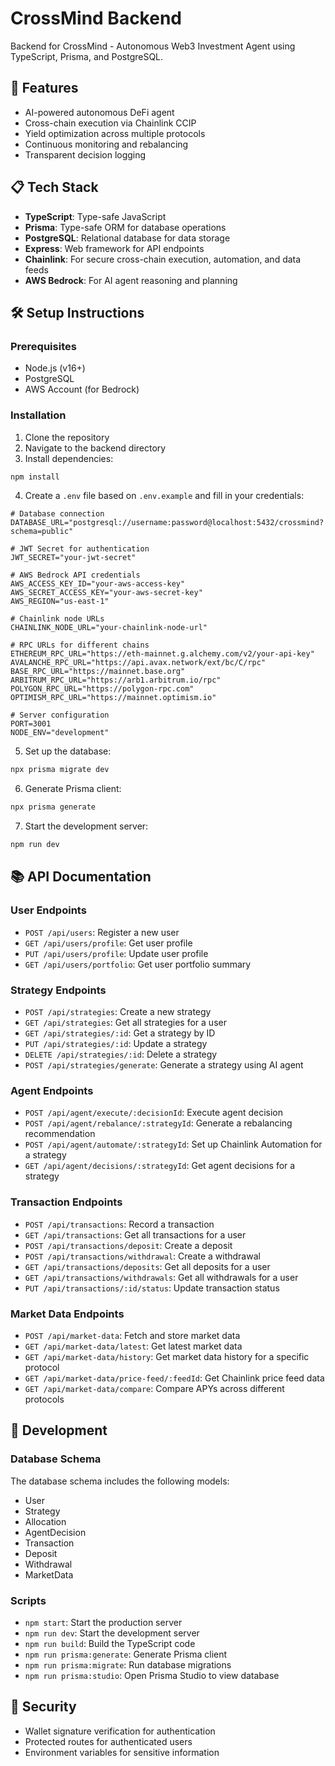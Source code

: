 # CrossMind Backend

Backend for CrossMind - Autonomous Web3 Investment Agent using TypeScript, Prisma, and PostgreSQL.

## 🚀 Features

- AI-powered autonomous DeFi agent
- Cross-chain execution via Chainlink CCIP
- Yield optimization across multiple protocols
- Continuous monitoring and rebalancing
- Transparent decision logging

## 📋 Tech Stack

- **TypeScript**: Type-safe JavaScript
- **Prisma**: Type-safe ORM for database operations
- **PostgreSQL**: Relational database for data storage
- **Express**: Web framework for API endpoints
- **Chainlink**: For secure cross-chain execution, automation, and data feeds
- **AWS Bedrock**: For AI agent reasoning and planning

## 🛠️ Setup Instructions

### Prerequisites

- Node.js (v16+)
- PostgreSQL
- AWS Account (for Bedrock)

### Installation

1. Clone the repository
2. Navigate to the backend directory
3. Install dependencies:

```bash
npm install
```

4. Create a `.env` file based on `.env.example` and fill in your credentials:

```
# Database connection
DATABASE_URL="postgresql://username:password@localhost:5432/crossmind?schema=public"

# JWT Secret for authentication
JWT_SECRET="your-jwt-secret"

# AWS Bedrock API credentials
AWS_ACCESS_KEY_ID="your-aws-access-key"
AWS_SECRET_ACCESS_KEY="your-aws-secret-key"
AWS_REGION="us-east-1"

# Chainlink node URLs
CHAINLINK_NODE_URL="your-chainlink-node-url"

# RPC URLs for different chains
ETHEREUM_RPC_URL="https://eth-mainnet.g.alchemy.com/v2/your-api-key"
AVALANCHE_RPC_URL="https://api.avax.network/ext/bc/C/rpc"
BASE_RPC_URL="https://mainnet.base.org"
ARBITRUM_RPC_URL="https://arb1.arbitrum.io/rpc"
POLYGON_RPC_URL="https://polygon-rpc.com"
OPTIMISM_RPC_URL="https://mainnet.optimism.io"

# Server configuration
PORT=3001
NODE_ENV="development"
```

5. Set up the database:

```bash
npx prisma migrate dev
```

6. Generate Prisma client:

```bash
npx prisma generate
```

7. Start the development server:

```bash
npm run dev
```

## 📚 API Documentation

### User Endpoints

- `POST /api/users`: Register a new user
- `GET /api/users/profile`: Get user profile
- `PUT /api/users/profile`: Update user profile
- `GET /api/users/portfolio`: Get user portfolio summary

### Strategy Endpoints

- `POST /api/strategies`: Create a new strategy
- `GET /api/strategies`: Get all strategies for a user
- `GET /api/strategies/:id`: Get a strategy by ID
- `PUT /api/strategies/:id`: Update a strategy
- `DELETE /api/strategies/:id`: Delete a strategy
- `POST /api/strategies/generate`: Generate a strategy using AI agent

### Agent Endpoints

- `POST /api/agent/execute/:decisionId`: Execute agent decision
- `POST /api/agent/rebalance/:strategyId`: Generate a rebalancing recommendation
- `POST /api/agent/automate/:strategyId`: Set up Chainlink Automation for a strategy
- `GET /api/agent/decisions/:strategyId`: Get agent decisions for a strategy

### Transaction Endpoints

- `POST /api/transactions`: Record a transaction
- `GET /api/transactions`: Get all transactions for a user
- `POST /api/transactions/deposit`: Create a deposit
- `POST /api/transactions/withdrawal`: Create a withdrawal
- `GET /api/transactions/deposits`: Get all deposits for a user
- `GET /api/transactions/withdrawals`: Get all withdrawals for a user
- `PUT /api/transactions/:id/status`: Update transaction status

### Market Data Endpoints

- `POST /api/market-data`: Fetch and store market data
- `GET /api/market-data/latest`: Get latest market data
- `GET /api/market-data/history`: Get market data history for a specific protocol
- `GET /api/market-data/price-feed/:feedId`: Get Chainlink price feed data
- `GET /api/market-data/compare`: Compare APYs across different protocols

## 📝 Development

### Database Schema

The database schema includes the following models:

- User
- Strategy
- Allocation
- AgentDecision
- Transaction
- Deposit
- Withdrawal
- MarketData

### Scripts

- `npm start`: Start the production server
- `npm run dev`: Start the development server
- `npm run build`: Build the TypeScript code
- `npm run prisma:generate`: Generate Prisma client
- `npm run prisma:migrate`: Run database migrations
- `npm run prisma:studio`: Open Prisma Studio to view database

## 🔐 Security

- Wallet signature verification for authentication
- Protected routes for authenticated users
- Environment variables for sensitive information
